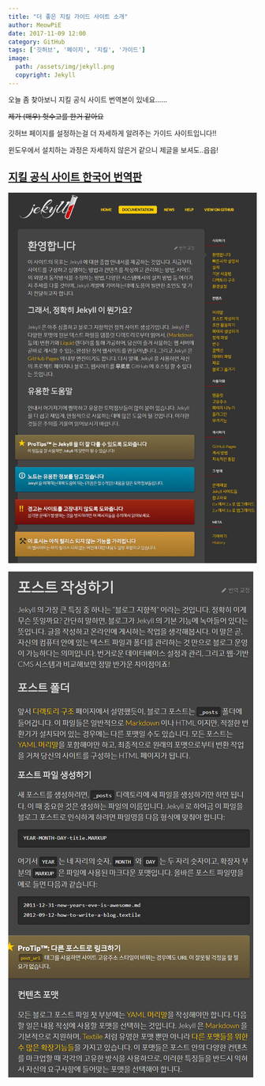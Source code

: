 ```yaml
---
title: "더 좋은 지킬 가이드 사이트 소개"
author: MeowPiE
date: 2017-11-09 12:00
category: GitHub
tags: ['깃허브', '페이지', '지킬', '가이드']
image:
  path: /assets/img/jekyll.png
  copyright: Jekyll
---
```


오늘 좀 찾아보니 지킬 공식 사이트 번역본이 있네요......

~~제가 (매우) 헛수고를 한거 같아요~~

깃허브 페이지를 설정하는걸 더 자세하게 알려주는 가이드 사이트입니다!!

윈도우에서 설치하는 과정은 자세하지 않은거 같으니 제글을 보셔도..읍읍!

## [지킬 공식 사이트 한국어 번역판](http://jekyllrb-ko.github.io/docs/home/)

![홈 화면](/assets/img/2017-11-09-good-jekyll-guide/home.png)

![포스트 작성 가이드](/assets/img/2017-11-09-good-jekyll-guide/post.png)
